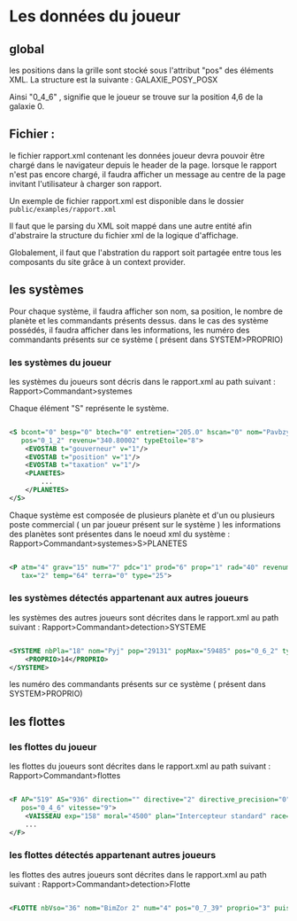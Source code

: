 # Les données du joueur

## global

les positions dans la grille sont stocké sous l'attribut "pos" des éléments XML.
La structure est la suivante : GALAXIE_POSY_POSX

Ainsi "0_4_6" , signifie que le joueur se trouve sur la position 4,6 de la galaxie 0.

## Fichier :

le fichier rapport.xml contenant les données joueur devra pouvoir être chargé dans le navigateur depuis le header de la
page.
lorsque le rapport n'est pas encore chargé, il faudra afficher un message au centre de la page invitant l'utilisateur à
charger son rapport.

Un exemple de fichier rapport.xml est disponible dans le dossier `public/examples/rapport.xml`

Il faut que le parsing du XML soit mappé dans une autre entité afin d'abstraire la structure du fichier xml de la
logique d'affichage.

Globalement, il faut que l'abstration du rapport soit partagée entre tous les composants du site grâce à un context
provider.

## les systèmes

Pour chaque système, il faudra afficher son nom, sa position, le nombre de planète et les commandants présents dessus.
dans le cas des système possédés, il faudra afficher dans les informations, les numéro des commandants présents sur ce
système ( présent dans SYSTEM>PROPRIO)

### les systèmes du joueur

les systèmes du joueurs sont décris dans le rapport.xml au path suivant : Rapport>Commandant>systemes

Chaque élément "S" représente le système.

```xml

<S bcont="0" besp="0" btech="0" entretien="205.0" hscan="0" nom="Pavbzyb" nombrePla="17" pdc="36" politique="3"
   pos="0_1_2" revenu="340.80002" typeEtoile="8">
    <EVOSTAB t="gouverneur" v="1"/>
    <EVOSTAB t="position" v="1"/>
    <EVOSTAB t="taxation" v="1"/>
    <PLANETES>
        ...
    </PLANETES>
</S>
```

Chaque système est composée de plusieurs planète et d'un ou plusieurs poste commercial ( un par joueur présent sur le
système )
les informations des planètes sont présentes dans le noeud xml du système : Rapport>Commandant>systemes>S>PLANETES

```xml

<P atm="4" grav="15" num="7" pdc="1" prod="6" prop="1" rad="40" revenumin="0" revolt="0" stab="100" stockmin="8" tai="2"
   tax="2" temp="64" terra="0" type="25">
```

### les systèmes détectés appartenant aux autres joueurs

les systèmes des autres joueurs sont décrites dans le rapport.xml au path suivant : Rapport>Commandant>detection>SYSTEME

```xml

<SYSTEME nbPla="18" nom="Pyj" pop="29131" popMax="59485" pos="0_6_2" typeEtoile="8">
    <PROPRIO>14</PROPRIO>
</SYSTEME>
```
les numéro des commandants présents sur ce  système ( présent dans SYSTEM>PROPRIO)

## les flottes

### les flottes du joueur
les flottes du joueurs sont décrites dans le rapport.xml au path suivant : Rapport>Commandant>flottes

```xml

<F AP="519" AS="936" direction="" directive="2" directive_precision="0" hscan="0" nom="Flotte de départ" num="0"
   pos="0_4_6" vitesse="9">
    <VAISSEAU exp="158" moral="4500" plan="Intercepteur standard" race="1" type="Intercepteur standard"/>
    ...
</F>
```

### les flottes détectés appartenant autres joueurs

les flottes des autres joueurs sont décrites dans le rapport.xml au path suivant : Rapport>Commandant>detection>Flotte

```xml

<FLOTTE nbVso="36" nom="BimZor 2" num="4" pos="0_7_39" proprio="3" puiss="grande"/>
```
